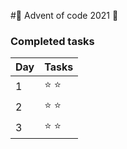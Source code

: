 ﻿#🎅 Advent of code 2021 🎅

### Completed tasks

Day | Tasks
:------------ | :-------------
1 | :star: :star:
2 | :star: :star:
3 | :star: :star: